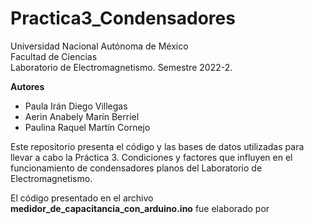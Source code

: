 # Practica3_Condensadores

Universidad Nacional Autónoma de México \
Facultad de Ciencias \
Laboratorio de Electromagnetismo. Semestre 2022-2. 

**Autores**
- Paula Irán Diego Villegas
- Aerin Anabely Marín Berriel
- Paulina Raquel Martín Cornejo

Este repositorio presenta el código y las bases de datos utilizadas para llevar a cabo la Práctica 3. Condiciones y factores que influyen en el funcionamiento de condensadores planos del Laboratorio de Electromagnetismo.

El código presentado en el archivo **medidor_de_capacitancia_con_arduino.ino** fue elaborado por 
